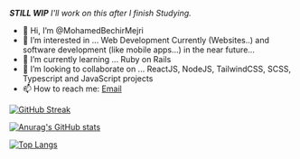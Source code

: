 
**_STILL WIP_** _I'll work on this after I finish Studying._

- 👋 Hi, I’m @MohamedBechirMejri
- 👀 I’m interested in ... Web Development Currently (Websites..) and software development (like mobile apps...) in the near future...
- 🌱 I’m currently learning ... Ruby on Rails
- 💞️ I’m looking to collaborate on ... ReactJS, NodeJS, TailwindCSS, SCSS, Typescript and JavaScript projects
- 📫 How to reach me: [Email](mailto:mohamedbechir.mejri.dev@gmail.com)

<!---
MohamedBechirMejri/MohamedBechirMejri is a ✨ special ✨ repository because its `README.md` (this file) appears on your GitHub profile.
You can click the Preview link to take a look at your changes.
--->

[![GitHub Streak](https://github-readme-streak-stats.herokuapp.com/?user=MohamedBechirMejri&currStreakNum=2FD3EB&fire=pink&sideLabels=F00&date_format=[Y.]n.j)](https://git.io/streak-stats)


[![Anurag's GitHub stats](https://github-readme-stats.vercel.app/api?username=MohamedBechirMejri&show_icons=true&theme=vue-dark)](https://github.com/anuraghazra/github-readme-stats)

[![Top Langs](https://github-readme-stats.vercel.app/api/top-langs/?username=MohamedBechirMejri&layout=compact&show_icons=true&theme=vue-dark)](https://github.com/anuraghazra/github-readme-stats)


